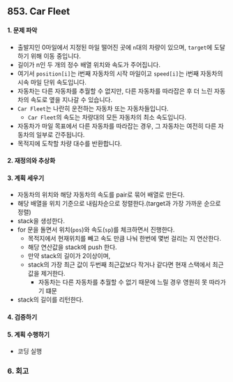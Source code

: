 ## 853. Car Fleet
#### 1. 문제 파악
- 출발지인 0마일에서 지정된 마일 떨어진 곳에 `n`대의 차량이 있으며, `target`에 도달하기 위해 이동 중입니다.
- 길이가 n인 두 개의 정수 배열 위치와 속도가 주어집니다. 
- 여기서 `position[i]`는 i번째 자동차의 시작 마일이고 `speed[i]`는 i번째 자동차의 시속 마일 단위 속도입니다.
- 자동차는 다른 자동차를 추월할 수 없지만, 다른 자동차를 따라잡은 후 더 느린 자동차의 속도로 옆을 지나갈 수 있습니다.
- `Car Fleet`는 나란히 운전하는 자동차 또는 자동차들입니다. 
  - `Car Fleet`의 속도는 차량대의 모든 자동차의 최소 속도입니다.
- 자동차가 마일 목표에서 다른 자동차를 따라잡는 경우, 그 자동차는 여전히 다른 자동차의 일부로 간주됩니다.
- 목적지에 도착할 차량 대수를 반환합니다.
#### 2. 재정의와 추상화
#### 3. 계획 세우기
- 자동차의 위치와 해당 자동차의 속도를 pair로 묶어 배열로 만든다.
- 해당 배열을 위치 기준으로 내림차순으로 정렬한다.(target과 가장 가까운 순으로 정렬)
- stack을 생성한다.
- for 문을 돌면서 위치(`pos`)와 속도(`sp`)를 체크하면서 진행한다.
  - 목적지에서 현재위치를 빼고 속도 만큼 나눠 한번에 몇번 걸리는 지 연산한다.
  - 해당 연산값을 stack에 push 한다.
  - 만약 stack의 길이가 2이상이며,
  - stack의 가장 최근 값이 두번째 최근값보다 작거나 같다면 현재 스택에서 최근값을 제거한다.
    - 자동차는 다른 자동차를 추월할 수 없기 때문에 느릴 경우 영원히 못 따라가기 떄문
- stack의 길이를 리턴한다.
#### 4. 검증하기
#### 5. 계획 수행하기
- 코딩 실행

### 6. 회고

